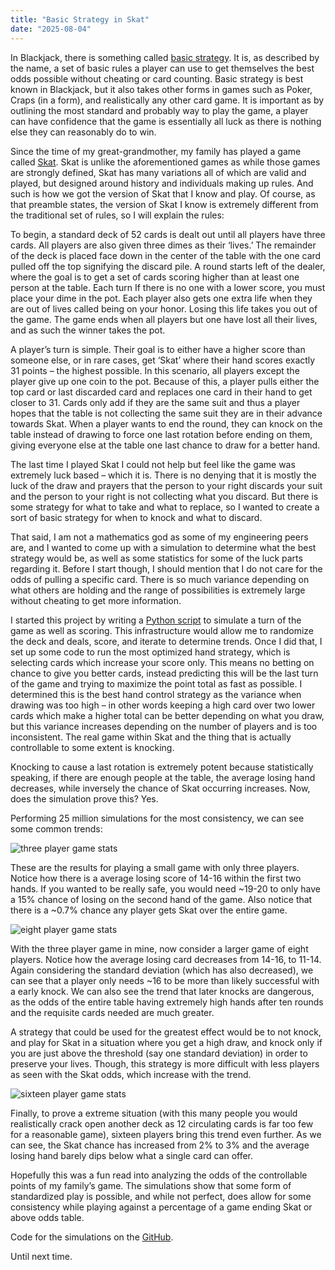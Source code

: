 ```yaml
---
title: "Basic Strategy in Skat"
date: "2025-08-04"
---
```


In Blackjack, there is something called <a href="https://www.blackjackapprenticeship.com/blackjack-strategy-charts/">basic strategy</a>. It is, as described by the name, a set of basic rules a player can use to get themselves the best odds possible without cheating or card counting. Basic strategy is best known in Blackjack, but it also takes other forms in games such as Poker, Craps (in a form), and realistically any other card game. It is important as by outlining the most standard and probably way to play the game, a player can have confidence that the game is essentially all luck as there is nothing else they can reasonably do to win. 

Since the time of my great-grandmother, my family has played a game called <a href="https://en.wikipedia.org/wiki/Skat_(card_game)">Skat</a>. Skat is unlike the aforementioned games as while those games are strongly defined, Skat has many variations all of which are valid and played, but designed around history and individuals making up rules. And such is how we got the version of Skat that I know and play. Of course, as that preamble states, the version of Skat I know is extremely different from the traditional set of rules, so I will explain the rules:

To begin, a standard deck of 52 cards is dealt out until all players have three cards. All players are also given three dimes as their ‘lives.’ The remainder of the deck is placed face down in the center of the table with the one card pulled off the top signifying the discard pile. A round starts left of the dealer, where the goal is to get a set of cards scoring higher than at least one person at the table. Each turn If there is no one with a lower score, you must place your dime in the pot. Each player also gets one extra life when they are out of lives called being on your honor. Losing this life takes you out of the game. The game ends when all players but one have lost all their lives, and as such the winner takes the pot. 

A player’s turn is simple. Their goal is to either have a higher score than someone else, or in rare cases, get ‘Skat’ where their hand scores exactly 31 points – the highest possible. In this scenario, all players except the player give up one coin to the pot. Because of this, a player pulls either the top card or last discarded card and replaces one card in their hand to get closer to 31. Cards only add if they are the same suit and thus a player hopes that the table is not collecting the same suit they are in their advance towards Skat. When a player wants to end the round, they can knock on the table instead of drawing to force one last rotation before ending on them, giving everyone else at the table one last chance to draw for a better hand. 

The last time I played Skat I could not help but feel like the game was extremely luck based – which it is. There is no denying that it is mostly the luck of the draw and prayers that the person to your right discards your suit and the person to your right is not collecting what you discard. But there is some strategy for what to take and what to replace, so I wanted to create a sort of basic strategy for when to knock and what to discard.

That said, I am not a mathematics god as some of my engineering peers are, and I wanted to come up with a simulation to determine what the best strategy would be, as well as some statistics for some of the luck parts regarding it. Before I start though, I should mention that I do not care for the odds of pulling a specific card. There is so much variance depending on what others are holding and the range of possibilities is extremely large without cheating to get more information.

I started this project by writing a <a href="https://github.com/TrojanPinata/skat-simulation">Python script</a> to simulate a turn of the game as well as scoring. This infrastructure would allow me to randomize the deck and deals, score, and iterate to determine trends. Once I did that, I set up some code to run the most optimized hand strategy, which is selecting cards which increase your score only. This means no betting on chance to give you better cards, instead predicting this will be the last turn of the game and trying to maximize the point total as fast as possible. I determined this is the best hand control strategy as the variance when drawing was too high – in other words keeping a high card over two lower cards which make a higher total can be better depending on what you draw, but this variance increases depending on the number of players and is too inconsistent. The real game within Skat and the thing that is actually controllable to some extent is knocking.

Knocking to cause a last rotation is extremely potent because statistically speaking, if there are enough people at the table, the average losing hand decreases, while inversely the chance of Skat occurring increases. Now, does the simulation prove this? Yes. 

Performing 25 million simulations for the most consistency, we can see some common trends: 

<img src="https://i.imgur.com/6g5AKUc.png" alt="three player game stats" />

These are the results for playing a small game with only three players. Notice how there is a average losing score of 14-16 within the first two hands. If you wanted to be really safe, you would need ~19-20 to only have a 15% chance of losing on the second hand of the game. Also notice that there is a ~0.7% chance any player gets Skat over the entire game.

<img src="https://i.imgur.com/HLf3AiD.png" alt="eight player game stats" />

With the three player game in mine, now consider a larger game of eight players. Notice how the average losing card decreases from 14-16, to 11-14. Again considering the standard deviation (which has also decreased), we can see that a player only needs ~16 to be more than likely successful with a  early knock. We can also see the trend that later knocks are dangerous, as the odds of the entire table having extremely high hands after ten rounds and the requisite cards needed are much greater.

A strategy that could be used for the greatest effect would be to not knock, and play for Skat in a situation where you get a high draw, and knock only if you are just above the threshold (say one standard deviation) in order to preserve your lives. Though, this strategy is more difficult with less players as seen with the Skat odds, which increase with the trend.

<img src="https://i.imgur.com/9tmlxkg.png" alt="sixteen player game stats" />

Finally, to prove a extreme situation (with this many people you would realistically crack open another deck as 12 circulating cards is far too few for a reasonable game), sixteen players bring this trend even further. As we can see, the Skat chance has increased from 2% to 3% and  the average losing hand barely dips below what a single card can offer. 

Hopefully this was a fun read into analyzing the odds of the controllable points of my family’s game. The simulations show that some form of standardized play is possible, and while not perfect, does allow for some consistency while playing against a percentage of a game ending Skat or above odds table.

Code for the simulations on the <a href="https://github.com/TrojanPinata/skat-simulation">GitHub</a>.

Until next time.

